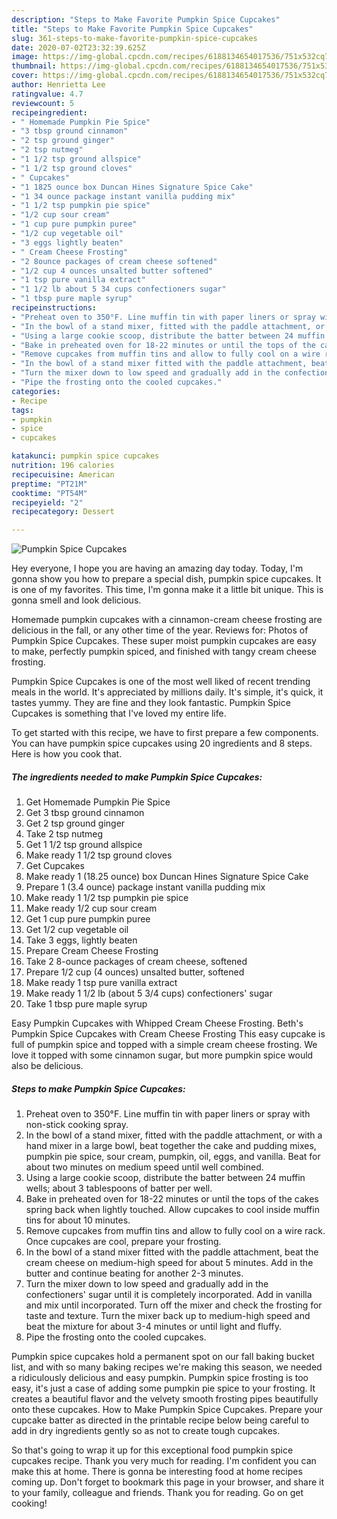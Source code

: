 ```yaml
---
description: "Steps to Make Favorite Pumpkin Spice Cupcakes"
title: "Steps to Make Favorite Pumpkin Spice Cupcakes"
slug: 361-steps-to-make-favorite-pumpkin-spice-cupcakes
date: 2020-07-02T23:32:39.625Z
image: https://img-global.cpcdn.com/recipes/6188134654017536/751x532cq70/pumpkin-spice-cupcakes-recipe-main-photo.jpg
thumbnail: https://img-global.cpcdn.com/recipes/6188134654017536/751x532cq70/pumpkin-spice-cupcakes-recipe-main-photo.jpg
cover: https://img-global.cpcdn.com/recipes/6188134654017536/751x532cq70/pumpkin-spice-cupcakes-recipe-main-photo.jpg
author: Henrietta Lee
ratingvalue: 4.7
reviewcount: 5
recipeingredient:
- " Homemade Pumpkin Pie Spice"
- "3 tbsp ground cinnamon"
- "2 tsp ground ginger"
- "2 tsp nutmeg"
- "1 1/2 tsp ground allspice"
- "1 1/2 tsp ground cloves"
- " Cupcakes"
- "1 1825 ounce box Duncan Hines Signature Spice Cake"
- "1 34 ounce package instant vanilla pudding mix"
- "1 1/2 tsp pumpkin pie spice"
- "1/2 cup sour cream"
- "1 cup pure pumpkin puree"
- "1/2 cup vegetable oil"
- "3 eggs lightly beaten"
- " Cream Cheese Frosting"
- "2 8ounce packages of cream cheese softened"
- "1/2 cup 4 ounces unsalted butter softened"
- "1 tsp pure vanilla extract"
- "1 1/2 lb about 5 34 cups confectioners sugar"
- "1 tbsp pure maple syrup"
recipeinstructions:
- "Preheat oven to 350°F. Line muffin tin with paper liners or spray with non-stick cooking spray."
- "In the bowl of a stand mixer, fitted with the paddle attachment, or with a hand mixer in a large bowl, beat together the cake and pudding mixes, pumpkin pie spice, sour cream, pumpkin, oil, eggs, and vanilla. Beat for about two minutes on medium speed until well combined."
- "Using a large cookie scoop, distribute the batter between 24 muffin wells; about 3 tablespoons of batter per well."
- "Bake in preheated oven for 18-22 minutes or until the tops of the cakes spring back when lightly touched. Allow cupcakes to cool inside muffin tins for about 10 minutes."
- "Remove cupcakes from muffin tins and allow to fully cool on a wire rack. Once cupcakes are cool, prepare your frosting."
- "In the bowl of a stand mixer fitted with the paddle attachment, beat the cream cheese on medium-high speed for about 5 minutes. Add in the butter and continue beating for another 2-3 minutes."
- "Turn the mixer down to low speed and gradually add in the confectioners&#39; sugar until it is completely incorporated. Add in vanilla and mix until incorporated. Turn off the mixer and check the frosting for taste and texture. Turn the mixer back up to medium-high speed and beat the mixture for about 3-4 minutes or until light and fluffy."
- "Pipe the frosting onto the cooled cupcakes."
categories:
- Recipe
tags:
- pumpkin
- spice
- cupcakes

katakunci: pumpkin spice cupcakes 
nutrition: 196 calories
recipecuisine: American
preptime: "PT21M"
cooktime: "PT54M"
recipeyield: "2"
recipecategory: Dessert

---
```



![Pumpkin Spice Cupcakes](https://img-global.cpcdn.com/recipes/6188134654017536/751x532cq70/pumpkin-spice-cupcakes-recipe-main-photo.jpg)

Hey everyone, I hope you are having an amazing day today. Today, I'm gonna show you how to prepare a special dish, pumpkin spice cupcakes. It is one of my favorites. This time, I'm gonna make it a little bit unique. This is gonna smell and look delicious.

Homemade pumpkin cupcakes with a cinnamon-cream cheese frosting are delicious in the fall, or any other time of the year. Reviews for: Photos of Pumpkin Spice Cupcakes. These super moist pumpkin cupcakes are easy to make, perfectly pumpkin spiced, and finished with tangy cream cheese frosting.

Pumpkin Spice Cupcakes is one of the most well liked of recent trending meals in the world. It's appreciated by millions daily. It's simple, it's quick, it tastes yummy. They are fine and they look fantastic. Pumpkin Spice Cupcakes is something that I've loved my entire life.


To get started with this recipe, we have to first prepare a few components. You can have pumpkin spice cupcakes using 20 ingredients and 8 steps. Here is how you cook that.

<!--inarticleads1-->

##### The ingredients needed to make Pumpkin Spice Cupcakes:

1. Get  Homemade Pumpkin Pie Spice
1. Get 3 tbsp ground cinnamon
1. Get 2 tsp ground ginger
1. Take 2 tsp nutmeg
1. Get 1 1/2 tsp ground allspice
1. Make ready 1 1/2 tsp ground cloves
1. Get  Cupcakes
1. Make ready 1 (18.25 ounce) box Duncan Hines Signature Spice Cake
1. Prepare 1 (3.4 ounce) package instant vanilla pudding mix
1. Make ready 1 1/2 tsp pumpkin pie spice
1. Make ready 1/2 cup sour cream
1. Get 1 cup pure pumpkin puree
1. Get 1/2 cup vegetable oil
1. Take 3 eggs, lightly beaten
1. Prepare  Cream Cheese Frosting
1. Take 2 8-ounce packages of cream cheese, softened
1. Prepare 1/2 cup (4 ounces) unsalted butter, softened
1. Make ready 1 tsp pure vanilla extract
1. Make ready 1 1/2 lb (about 5 3/4 cups) confectioners&#39; sugar
1. Take 1 tbsp pure maple syrup


Easy Pumpkin Cupcakes with Whipped Cream Cheese Frosting. Beth&#39;s Pumpkin Spice Cupcakes with Cream Cheese Frosting This easy cupcake is full of pumpkin spice and topped with a simple cream cheese frosting. We love it topped with some cinnamon sugar, but more pumpkin spice would also be delicious. 

<!--inarticleads2-->

##### Steps to make Pumpkin Spice Cupcakes:

1. Preheat oven to 350°F. Line muffin tin with paper liners or spray with non-stick cooking spray.
1. In the bowl of a stand mixer, fitted with the paddle attachment, or with a hand mixer in a large bowl, beat together the cake and pudding mixes, pumpkin pie spice, sour cream, pumpkin, oil, eggs, and vanilla. Beat for about two minutes on medium speed until well combined.
1. Using a large cookie scoop, distribute the batter between 24 muffin wells; about 3 tablespoons of batter per well.
1. Bake in preheated oven for 18-22 minutes or until the tops of the cakes spring back when lightly touched. Allow cupcakes to cool inside muffin tins for about 10 minutes.
1. Remove cupcakes from muffin tins and allow to fully cool on a wire rack. Once cupcakes are cool, prepare your frosting.
1. In the bowl of a stand mixer fitted with the paddle attachment, beat the cream cheese on medium-high speed for about 5 minutes. Add in the butter and continue beating for another 2-3 minutes.
1. Turn the mixer down to low speed and gradually add in the confectioners&#39; sugar until it is completely incorporated. Add in vanilla and mix until incorporated. Turn off the mixer and check the frosting for taste and texture. Turn the mixer back up to medium-high speed and beat the mixture for about 3-4 minutes or until light and fluffy.
1. Pipe the frosting onto the cooled cupcakes.


Pumpkin spice cupcakes hold a permanent spot on our fall baking bucket list, and with so many baking recipes we&#39;re making this season, we needed a ridiculously delicious and easy pumpkin. Pumpkin spice frosting is too easy, it&#39;s just a case of adding some pumpkin pie spice to your frosting. It creates a beautiful flavor and the velvety smooth frosting pipes beautifully onto these cupcakes. How to Make Pumpkin Spice Cupcakes. Prepare your cupcake batter as directed in the printable recipe below being careful to add in dry ingredients gently so as not to create tough cupcakes. 

So that's going to wrap it up for this exceptional food pumpkin spice cupcakes recipe. Thank you very much for reading. I'm confident you can make this at home. There is gonna be interesting food at home recipes coming up. Don't forget to bookmark this page in your browser, and share it to your family, colleague and friends. Thank you for reading. Go on get cooking!
